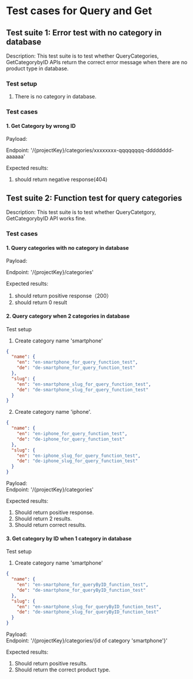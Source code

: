 # Test cases for Query and Get

## Test suite 1: Error test with no category in database  
Description: This test suite is to test whether QueryCategories, GetCategorybyID APIs return the correct error message when there are no product type in database.
### Test setup  
1. There is no category in database.  

### Test cases
#### 1. Get Category by wrong ID  

Payload:  

Endpoint: '/{projectKey}/categories/xxxxxxxx-qqqqqqqq-dddddddd-aaaaaa'

Expected results:  
1. should return negative response(404)

## Test suite 2: Function test for query categories
Description: This test suite is to test whether QueryCatetgory, GetCategorybyID API works fine.   

### Test cases
#### 1. Query categories with no category in database 
Payload:  

Endpoint: '/{projectKey}/categories'  

Expected results:  
1. should return positive response（200）  
2. should return 0 result  

#### 2. Query category when 2 categories in database
Test setup  
1. Create category name 'smartphone'

```json  
{
  "name": {
    "en": "en-smartphone_for_query_function_test",
    "de": "de-smartphone_for_query_function_test"
  },
  "slug": {
    "en": "en-smartphone_slug_for_query_function_test",
    "de": "de-smartphone_slug_for_query_function_test"
  }
}
```
2.  Create category name 'iphone'.

```json  
{
  "name": {
    "en": "en-iphone_for_query_function_test",
    "de": "de-iphone_for_query_function_test"
  },
  "slug": {
    "en": "en-iphone_slug_for_query_function_test",
    "de": "de-iphone_slug_for_query_function_test"
  }
}
```

Payload:  
Endpoint: '/{projectKey}/categories'  

Expected results:
1. Should return positive response.
2. Should return 2 results.
3. Should return correct results.

#### 3. Get category by ID when 1 category in database

Test setup  
1. Create category name 'smartphone'

```json  
{
  "name": {
    "en": "en-smartphone_for_queryByID_function_test",
    "de": "de-smartphone_for_queryByID_function_test"
  },
  "slug": {
    "en": "en-smartphone_slug_for_queryByID_function_test",
    "de": "de-smartphone_slug_for_queryByID_function_test"
  }
}
```

Payload:  
Endpoint: '/{projectKey}/categories/{id of category 'smartphone'}'  

Expected results:
1. Should return positive results.
2. Should return the correct product type.







